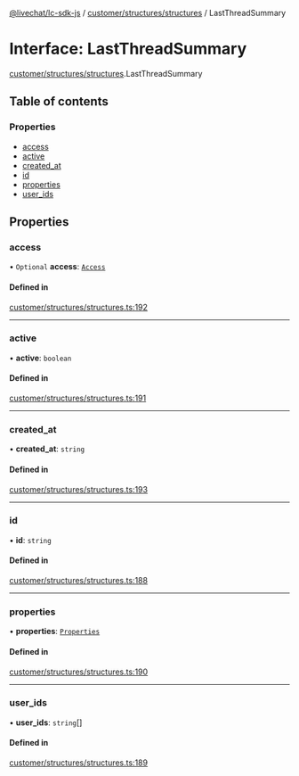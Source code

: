 [@livechat/lc-sdk-js](../README.md) / [customer/structures/structures](../modules/customer_structures_structures.md) / LastThreadSummary

# Interface: LastThreadSummary

[customer/structures/structures](../modules/customer_structures_structures.md).LastThreadSummary

## Table of contents

### Properties

- [access](customer_structures_structures.LastThreadSummary.md#access)
- [active](customer_structures_structures.LastThreadSummary.md#active)
- [created\_at](customer_structures_structures.LastThreadSummary.md#created_at)
- [id](customer_structures_structures.LastThreadSummary.md#id)
- [properties](customer_structures_structures.LastThreadSummary.md#properties)
- [user\_ids](customer_structures_structures.LastThreadSummary.md#user_ids)

## Properties

### access

• `Optional` **access**: [`Access`](customer_structures_structures.Access.md)

#### Defined in

[customer/structures/structures.ts:192](https://github.com/livechat/lc-sdk-js/blob/d267eeb/src/customer/structures/structures.ts#L192)

___

### active

• **active**: `boolean`

#### Defined in

[customer/structures/structures.ts:191](https://github.com/livechat/lc-sdk-js/blob/d267eeb/src/customer/structures/structures.ts#L191)

___

### created\_at

• **created\_at**: `string`

#### Defined in

[customer/structures/structures.ts:193](https://github.com/livechat/lc-sdk-js/blob/d267eeb/src/customer/structures/structures.ts#L193)

___

### id

• **id**: `string`

#### Defined in

[customer/structures/structures.ts:188](https://github.com/livechat/lc-sdk-js/blob/d267eeb/src/customer/structures/structures.ts#L188)

___

### properties

• **properties**: [`Properties`](customer_structures_structures.Properties.md)

#### Defined in

[customer/structures/structures.ts:190](https://github.com/livechat/lc-sdk-js/blob/d267eeb/src/customer/structures/structures.ts#L190)

___

### user\_ids

• **user\_ids**: `string`[]

#### Defined in

[customer/structures/structures.ts:189](https://github.com/livechat/lc-sdk-js/blob/d267eeb/src/customer/structures/structures.ts#L189)
